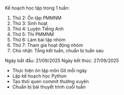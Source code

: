 Kế hoạch học tập trong 1 tuần:
1. Thứ 2: Ôn tập PMMNM 
2. Thứ 3: Sinh hoạt 
3. Thứ 4: Luyện Tiếng Anh
4. Thứ 5: Thi PMMNM 
5. Thứ 6: Làm bài tập nhóm 
6. Thứ 7: Tham gia hoạt động nhóm
7. Chủ nhật: Tổng kết tuần, chuẩn bị tuần sau

Ngày bắt đầu: 21/09/2025
Ngày kết thúc: 27/09/2025
- Thực hiện ôn tập môn Git mỗi ngày
- Lập kế hoạch học Python
- Tạo thói quen commit thường xuyên
- Chuẩn bị bài thuyết trình cuối tuần
